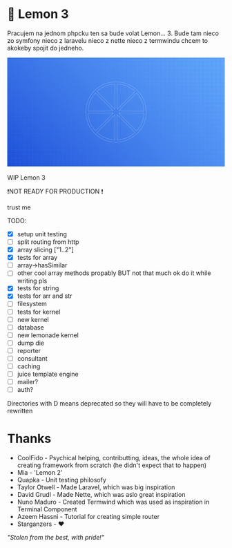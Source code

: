 # 🍋 Lemon 3 

Pracujem na jednom phpcku ten sa bude volat Lemon... 3. Bude tam nieco zo symfony nieco z laravelu nieco z nette nieco z termwindu chcem to akokeby spojit do jedneho. 

![Blueprint](https://raw.githubusercontent.com/Lemon-Framework/static/master/images/lemon_bp.png)

WIP Lemon 3

❗NOT READY FOR PRODUCTION ❗

trust me

TODO:

- [x] setup unit testing
- [ ] split routing from http
- [x] array slicing ["1..2"]
- [x] tests for array
- [ ] array->hasSimilar
- [ ] other cool array methods propably BUT not that much ok do it while writing pls
- [x] tests for string
- [x] tests for arr and str
- [ ] filesystem
- [ ] tests for kernel
- [ ] new kernel
- [ ] database
- [ ] new lemonade kernel
- [ ] dump die
- [ ] reporter
- [ ] consultant
- [ ] caching
- [ ] juice template engine
- [ ] mailer?
- [ ] auth?

Directories with D means deprecated so they will have to be completely rewritten

# Thanks

- CoolFido - Psychical helping, contributting, ideas, the whole idea of creating framework from scratch (he didn't expect that to happen)
- Mia - 'Lemon 2'
- Quapka - Unit testing philosofy
- Taylor Otwell - Made Laravel, which was big inspiration
- David Grudl - Made Nette, which was aslo great inspiration
- Nuno Maduro - Created Termwind which was used as inspiration in Terminal Component
- Azeem Hassni - Tutorial for creating simple router
- Starganzers - ❤

*"Stolen from the best, with pride!"*
